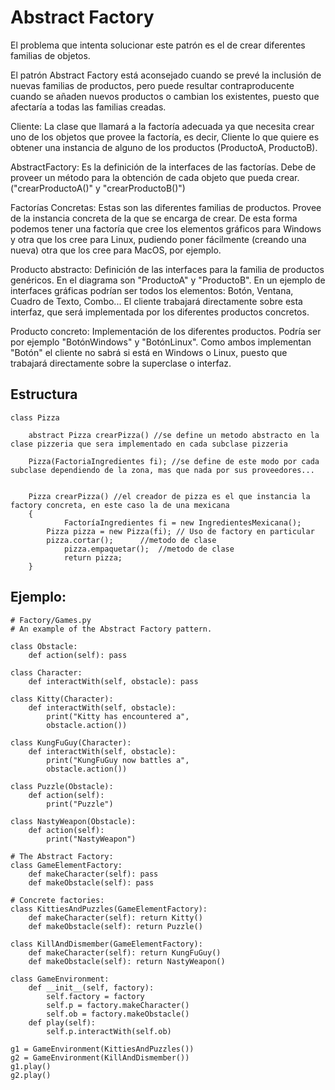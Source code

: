 Abstract Factory
===================


El problema que intenta solucionar este patrón es el
de crear diferentes familias de objetos.

El patrón Abstract Factory está aconsejado cuando
se prevé la inclusión de nuevas familias de productos,
pero puede resultar contraproducente cuando se añaden 
nuevos productos o cambian los existentes, puesto que 
afectaría a todas las familias creadas.

Cliente: La clase que llamará a la factoría adecuada 
ya que necesita crear uno de los objetos que provee la 
factoría, es decir, Cliente lo que quiere es obtener una 
instancia de alguno de los productos (ProductoA, ProductoB).

AbstractFactory: Es la definición de la interfaces de las 
factorías. Debe de proveer un método para la obtención de 
cada objeto que pueda crear. ("crearProductoA()" y 
"crearProductoB()")

Factorías Concretas: Estas son las diferentes familias de 
productos. Provee de la instancia concreta de la que se 
encarga de crear. De esta forma podemos tener una factoría 
que cree los elementos gráficos para Windows y otra que los 
cree para Linux, pudiendo poner fácilmente (creando una
nueva) otra que los cree para MacOS, por ejemplo.

Producto abstracto: Definición de las interfaces para la 
familia de productos genéricos. En el diagrama son 
"ProductoA" y "ProductoB". En un ejemplo de interfaces 
gráficas podrían ser todos los elementos: Botón, Ventana,
Cuadro de Texto, Combo... El cliente trabajará directamente 
sobre esta interfaz, que será implementada por los diferentes
productos concretos.

Producto concreto: Implementación de los diferentes productos. 
Podría ser por ejemplo "BotónWindows" y "BotónLinux". 
Como ambos implementan "Botón" el cliente no sabrá si está en 
Windows o Linux, puesto que trabajará directamente sobre la 
superclase o interfaz.

## Estructura

```
class Pizza

	abstract Pizza crearPizza() //se define un metodo abstracto en la clase pizzeria que sera implementado en cada subclase pizzeria
	
	Pizza(FactoriaIngredientes fi); //se define de este modo por cada subclase dependiendo de la zona, mas que nada por sus proveedores...
		

	Pizza crearPizza() //el creador de pizza es el que instancia la factory concreta, en este caso la de una mexicana 
	{
    		FactoríaIngredientes fi = new IngredientesMexicana();
   		Pizza pizza = new Pizza(fi); // Uso de factory en particular
		pizza.cortar();      //metodo de clase
    		pizza.empaquetar();  //metodo de clase
    		return pizza;
	}
```
## Ejemplo:
```
# Factory/Games.py
# An example of the Abstract Factory pattern.

class Obstacle:
    def action(self): pass

class Character:
    def interactWith(self, obstacle): pass

class Kitty(Character):
    def interactWith(self, obstacle):
        print("Kitty has encountered a",
        obstacle.action())

class KungFuGuy(Character):
    def interactWith(self, obstacle):
        print("KungFuGuy now battles a",
        obstacle.action())

class Puzzle(Obstacle):
    def action(self):
        print("Puzzle")

class NastyWeapon(Obstacle):
    def action(self):
        print("NastyWeapon")

# The Abstract Factory:
class GameElementFactory:
    def makeCharacter(self): pass
    def makeObstacle(self): pass

# Concrete factories:
class KittiesAndPuzzles(GameElementFactory):
    def makeCharacter(self): return Kitty()
    def makeObstacle(self): return Puzzle()

class KillAndDismember(GameElementFactory):
    def makeCharacter(self): return KungFuGuy()
    def makeObstacle(self): return NastyWeapon()

class GameEnvironment:
    def __init__(self, factory):
        self.factory = factory
        self.p = factory.makeCharacter()
        self.ob = factory.makeObstacle()
    def play(self):
        self.p.interactWith(self.ob)

g1 = GameEnvironment(KittiesAndPuzzles())
g2 = GameEnvironment(KillAndDismember())
g1.play()
g2.play()
```


